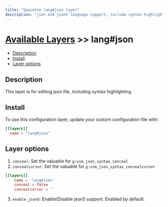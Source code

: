 ```yaml
---
title: "SpaceVim lang#json layer"
description: "json and json5 language support, include syntax highlighting."
---
```


# [Available Layers](../../) >> lang#json

<!-- vim-markdown-toc GFM -->

- [Description](#description)
- [Install](#install)
- [Layer options](#layer-options)

<!-- vim-markdown-toc -->

## Description

This layer is for editing json file, including syntax highlighting.

## Install

To use this configuration layer, update your custom configuration file with:

```toml
[[layers]]
  name = "lang#json"
```

## Layer options

1. `conceal`: Set the valuable for `g:vim_json_syntax_conceal`
2. `concealcursor`: Set the valuable for `g:vim_json_syntax_concealcursor`

```toml
[[layers]]
    name = 'lang#json'
    conceal = false
    concealcursor = ''
```

3. `enable_json5`: Enable/Disable json5 support. Enabled by default.

